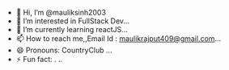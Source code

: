 - 👋 Hi, I’m @mauliksinh2003
- 👀 I’m interested in FullStack Dev...
- 🌱 I’m currently learning reactJS...
- 📫 How to reach me,,Email Id : maulikrajput409@gmail.com...
- 😄 Pronouns: CountryClub ...
- ⚡ Fun fact: . ..

<!---
mauliksinh2003/mauliksinh2003 is a ✨ special ✨ repository because its `README.md` (this file) appears on your GitHub profile.
You can click the Preview link to take a look at your changes.
--->
